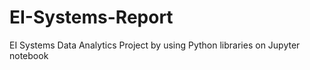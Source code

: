 # EI-Systems-Report
EI Systems Data Analytics Project by using Python libraries on Jupyter notebook

